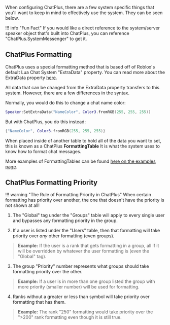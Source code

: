 When configuring ChatPlus, there are a few system specific things that you'll want to keep in mind to effectively use the system. They can be seen below.

!!! info "Fun Fact"
    If you would like a direct reference to the system/server speaker object that's built into ChatPlus, you can reference "ChatPlus.SystemMessenger" to get it.

## ChatPlus Formatting

ChatPlus uses a special formatting method that is based off of Roblox's default Lua Chat System "ExtraData" property. You can read more about the ExtraData property [here](https://developer.roblox.com/en-us/articles/Lua-Chat-System/API/ChatMessage). 

All data that can be changed from the ExtraData property transfers to this system. However, there are a few differences in the syntax.

Normally, you would do this to change a chat name color:
```lua
Speaker:SetExtraData("NameColor", Color3.fromRGB(255, 255, 255))
```

But with ChatPlus, you do this instead:
```lua
{"NameColor", Color3.fromRGB(255, 255, 255)}
```

When placed inside of another table to hold all of the data you want to set, this is known as a ChatPlus **FormattingTable** It is what the system uses to know how to format chat messages.

More examples of FormattingTables can be found [here on the examples page](/examples/).

## ChatPlus Formatting Priority

!!! warning "The Rule of Formatting Priority in ChatPlus"
    When certain formatting has priority over another, the one that doesn't have the priority is not shown at all!

1. The "Global" tag under the "Groups" table will apply to every single user and bypasses any formatting priority in the group.

2. If a user is listed under the "Users" table, then that formatting will take priority over *any* other formatting (even groups).
> **Example:** If the user is a rank that gets formatting in a group, all if it will be overridden by whatever the user formatting is (even the "Global" tag).

3. The group "Priority" number represents what groups should take formatting priority over the other.
> **Example:** If a user is in more than one group listed the group with more priority (smaller number) will be used for formatting.

4. Ranks without a greater or less than symbol will take priority over formatting that has them.
> **Example:** The rank "250" formatting would take priority over the ">200" rank formatting even though it is still true.

